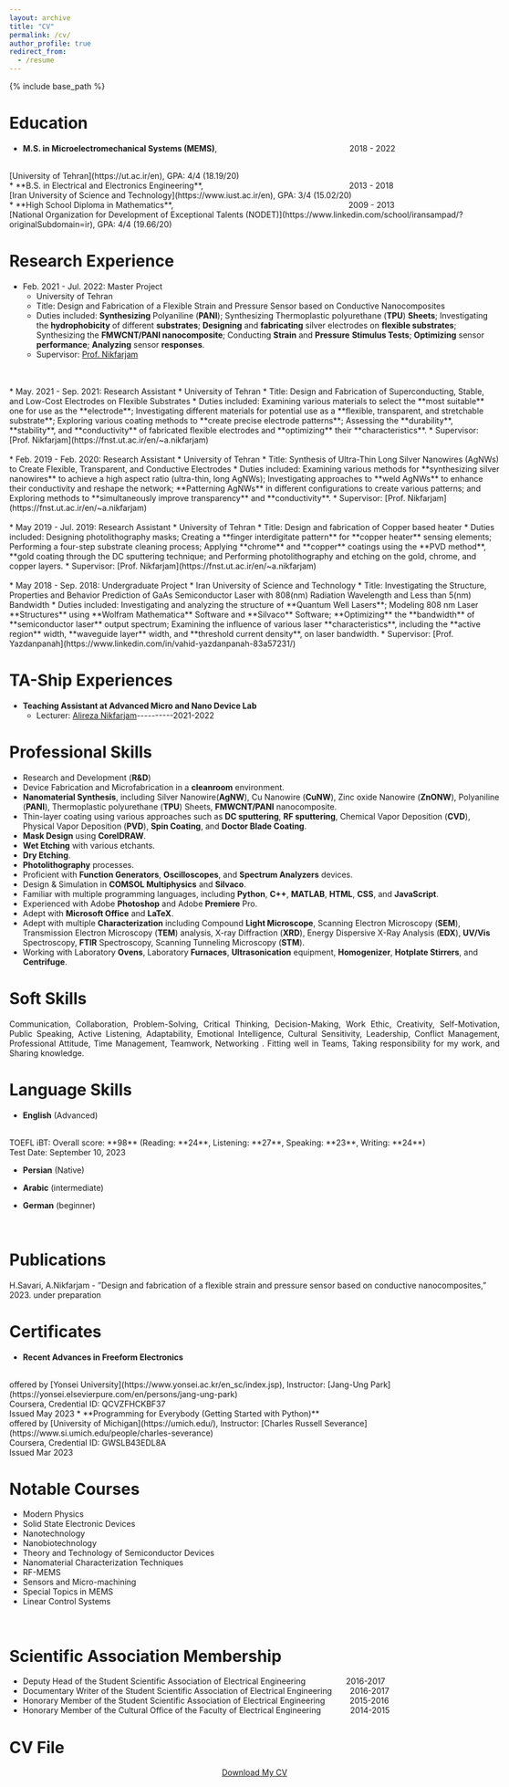 ```yaml
---
layout: archive
title: "CV"
permalink: /cv/
author_profile: true
redirect_from:
  - /resume
---
```

{% include base_path %}



Education
======
* **M.S. in Microelectromechanical Systems (MEMS)**,&nbsp;&nbsp;&nbsp;&nbsp;&nbsp;&nbsp;&nbsp;&nbsp;&nbsp;&nbsp;&nbsp;&nbsp;&nbsp;&nbsp;&nbsp;&nbsp;&nbsp;&nbsp;&nbsp;&nbsp;&nbsp;&nbsp;&nbsp;&nbsp;&nbsp;&nbsp;&nbsp;&nbsp;&nbsp;&nbsp;&nbsp;&nbsp;&nbsp;&nbsp;&nbsp;&nbsp;&nbsp;&nbsp;&nbsp;&nbsp;&nbsp;&nbsp;&nbsp;&nbsp;&nbsp;&nbsp;&nbsp;&nbsp;&nbsp;&nbsp;&nbsp;&nbsp;&nbsp;&nbsp;&nbsp;&nbsp;&nbsp;&nbsp;&nbsp;2018 - 2022
<br> 
[University of Tehran](https://ut.ac.ir/en), GPA: 4/4 (18.19/20)
<br> 
* **B.S. in Electrical and Electronics Engineering**,&nbsp;&nbsp;&nbsp;&nbsp;&nbsp;&nbsp;&nbsp;&nbsp;&nbsp;&nbsp;&nbsp;&nbsp;&nbsp;&nbsp;&nbsp;&nbsp;&nbsp;&nbsp;&nbsp;&nbsp;&nbsp;&nbsp;&nbsp;&nbsp;&nbsp;&nbsp;&nbsp;&nbsp;&nbsp;&nbsp;&nbsp;&nbsp;&nbsp;&nbsp;&nbsp;&nbsp;&nbsp;&nbsp;&nbsp;&nbsp;&nbsp;&nbsp;&nbsp;&nbsp;&nbsp;&nbsp;&nbsp;&nbsp;&nbsp;&nbsp;&nbsp;&nbsp;&nbsp;&nbsp;&nbsp;&nbsp;&nbsp;&nbsp;&nbsp;&nbsp;&nbsp;&nbsp;&nbsp;&nbsp;&nbsp;2013 - 2018 
<br>
[Iran University of Science and Technology](https://www.iust.ac.ir/en), GPA: 3/4 (15.02/20)
<br> 
* **High School Diploma in Mathematics**,&nbsp;&nbsp;&nbsp;&nbsp;&nbsp;&nbsp;&nbsp;&nbsp;&nbsp;&nbsp;&nbsp;&nbsp;&nbsp;&nbsp;&nbsp;&nbsp;&nbsp;&nbsp;&nbsp;&nbsp;&nbsp;&nbsp;&nbsp;&nbsp;&nbsp;&nbsp;&nbsp;&nbsp;&nbsp;&nbsp;&nbsp;&nbsp;&nbsp;&nbsp;&nbsp;&nbsp;&nbsp;&nbsp;&nbsp;&nbsp;&nbsp;&nbsp;&nbsp;&nbsp;&nbsp;&nbsp;&nbsp;&nbsp;&nbsp;&nbsp;&nbsp;&nbsp;&nbsp;&nbsp;&nbsp;&nbsp;&nbsp;&nbsp;&nbsp;&nbsp;&nbsp;&nbsp;&nbsp;&nbsp;&nbsp;&nbsp;&nbsp;&nbsp;&nbsp;&nbsp;&nbsp;&nbsp;&nbsp;&nbsp;&nbsp;&nbsp;&nbsp;&nbsp;2009 - 2013
<br>
[National Organization for Development of Exceptional Talents (NODET)](https://www.linkedin.com/school/iransampad/?originalSubdomain=ir), GPA: 4/4 (19.66/20)


Research Experience
======
* Feb. 2021 - Jul. 2022: Master Project
  * University of Tehran
  * Title: Design and Fabrication of a Flexible Strain and Pressure Sensor based on Conductive Nanocomposites
  * Duties included: **Synthesizing** Polyaniline (**PANI**); Synthesizing Thermoplastic polyurethane (**TPU**) **Sheets**; Investigating the **hydrophobicity** of different **substrates**; **Designing** and **fabricating** silver electrodes on **flexible substrates**; Synthesizing the **FMWCNT/PANI nanocomposite**; Conducting **Strain** and **Pressure** **Stimulus Tests**; **Optimizing** sensor **performance**; **Analyzing** sensor **responses**.
  * Supervisor: [Prof. Nikfarjam](https://fnst.ut.ac.ir/en/~a.nikfarjam)
<br>
<br> 
* May. 2021 - Sep. 2021: Research Assistant
  * University of Tehran
  * Title: Design and Fabrication of Superconducting, Stable, and Low-Cost Electrodes on Flexible Substrates
  * Duties included: Examining various materials to select the **most suitable** one for use as the **electrode**; Investigating different materials for potential use as a **flexible, transparent, and stretchable substrate**; Exploring various coating methods to **create precise electrode patterns**; Assessing the **durability**, **stability**, and **conductivity** of fabricated flexible electrodes and **optimizing** their **characteristics**.
  * Supervisor: [Prof. Nikfarjam](https://fnst.ut.ac.ir/en/~a.nikfarjam)
<br>
<br> 
* Feb. 2019 - Feb. 2020: Research Assistant
  * University of Tehran
  * Title: Synthesis of Ultra-Thin Long Silver Nanowires (AgNWs) to Create Flexible, Transparent, and Conductive Electrodes
  * Duties included: Examining various methods for **synthesizing silver nanowires** to achieve a high aspect ratio (ultra-thin, long AgNWs); Investigating approaches to **weld AgNWs** to enhance their conductivity and reshape the network; **Patterning AgNWs** in different configurations to create various patterns; and Exploring methods to **simultaneously improve transparency** and **conductivity**.
  * Supervisor: [Prof. Nikfarjam](https://fnst.ut.ac.ir/en/~a.nikfarjam)
<br>
<br>
* May 2019 - Jul. 2019: Research Assistant
  * University of Tehran
  * Title: Design and fabrication of Copper based heater
  * Duties included: Designing photolithography masks; Creating a **finger interdigitate pattern** for **copper heater** sensing elements; Performing a four-step substrate cleaning process; Applying **chrome** and **copper** coatings using the **PVD method**, **gold coating through the DC sputtering technique; and Performing photolithography and etching on the gold, chrome, and copper layers.
  * Supervisor: [Prof. Nikfarjam](https://fnst.ut.ac.ir/en/~a.nikfarjam)
<br>
<br>
* May 2018 - Sep. 2018: Undergraduate Project
  * Iran University of Science and Technology
  * Title: Investigating the Structure, Properties and Behavior Prediction of GaAs Semiconductor Laser with 808(nm) Radiation Wavelength and Less than 5(nm) Bandwidth
  * Duties included: Investigating and analyzing the structure of **Quantum Well Lasers**; Modeling 808 nm Laser **Structures** using **Wolfram Mathematica** Software and **Silvaco** Software; **Optimizing** the **bandwidth** of **semiconductor laser** output spectrum; Examining the influence of various laser **characteristics**, including the **active region** width, **waveguide layer** width, and **threshold current density**, on laser bandwidth.
  * Supervisor: [Prof. Yazdanpanah](https://www.linkedin.com/in/vahid-yazdanpanah-83a57231/)


TA-Ship Experiences
======
* **Teaching Assistant at Advanced Micro and Nano Device Lab**
  * Lecturer: [Alireza Nikfarjam](https://fnst.ut.ac.ir/en/~a.nikfarjam)----------2021-2022   

  
Professional Skills
======
* Research and Development (**R&D**)
* Device Fabrication and Microfabrication in a **cleanroom** environment.
* **Nanomaterial Synthesis**, including Silver Nanowire(**AgNW**), Cu Nanowire (**CuNW**), Zinc oxide Nanowire (**ZnONW**), Polyaniline (**PANI**), Thermoplastic polyurethane (**TPU**) Sheets, **FMWCNT/PANI** nanocomposite.
* Thin-layer coating using various approaches such as **DC sputtering**, **RF sputtering**, Chemical Vapor Deposition (**CVD**), Physical Vapor Deposition (**PVD**), **Spin Coating**, and **Doctor Blade Coating**.
* **Mask Design** using **CorelDRAW**.
* **Wet Etching** with various etchants.
* **Dry Etching**.
* **Photolithography** processes.
* Proficient with **Function Generators**, **Oscilloscopes**, and **Spectrum Analyzers** devices.
* Design & Simulation in **COMSOL Multiphysics** and **Silvaco**.
* Familiar with multiple programming languages, including **Python**, **C++**, **MATLAB**, **HTML**, **CSS**, and **JavaScript**.
* Experienced with Adobe **Photoshop** and Adobe **Premiere** Pro.
* Adept with **Microsoft Office** and **LaTeX**.
* Adept with multiple **Characterization** including Compound **Light Microscope**, Scanning Electron Microscopy (**SEM**), Transmission Electron Microscopy (**TEM**) analysis, X-ray Diffraction (**XRD**), Energy Dispersive X-Ray Analysis (**EDX**), **UV/Vis** Spectroscopy, **FTIR** Spectroscopy, Scanning Tunneling Microscopy (**STM**).
* Working with Laboratory **Ovens**, Laboratory **Furnaces**, **Ultrasonication** equipment, **Homogenizer**, **Hotplate Stirrers**, and **Centrifuge**.



Soft Skills
======
<div style='text-align: justify;'>
Communication, Collaboration, Problem-Solving, Critical Thinking, Decision-Making, Work Ethic, Creativity, Self-Motivation, Public Speaking, Active Listening, Adaptability, Emotional Intelligence, Cultural Sensitivity, Leadership, Conflict Management, Professional Attitude, Time Management, Teamwork, Networking
. Fitting well in Teams, Taking responsibility for my work, and Sharing knowledge.
  </div>
 



Language Skills
======
* **English** (Advanced)
<br> 
TOEFL iBT: Overall score: **98** (Reading: **24**, Listening: **27**, Speaking: **23**, Writing: **24**)
<br>
Test Date: September 10, 2023

* **Persian** (Native)

* **Arabic** (intermediate)

* **German** (beginner)
<br>



  
Publications
======
H.Savari, A.Nikfarjam - ”Design and fabrication of a flexible strain and pressure sensor based on
conductive nanocomposites,” 2023. under preparation

<!--
<ul>{% for post in site.publications %}
  {% include archive-single-cv.html %}
  {% endfor %}</ul>
--> 




Certificates 
=====
* **Recent Advances in Freeform Electronics**
<br> 
  offered by [Yonsei University](https://www.yonsei.ac.kr/en_sc/index.jsp), Instructor: [Jang-Ung Park](https://yonsei.elsevierpure.com/en/persons/jang-ung-park)
<br> 
Coursera, Credential ID: QCVZFHCKBF37
<br> 
Issued May 2023
* **Programming for Everybody (Getting Started with Python)**
<br> 
  offered by [University of Michigan](https://umich.edu/), Instructor: [Charles Russell Severance](https://www.si.umich.edu/people/charles-severance)
<br> 
Coursera, Credential ID: GWSLB43EDL8A
<br> 
Issued Mar 2023





  
Notable Courses
======
* Modern Physics
* Solid State Electronic Devices
* Nanotechnology
* Nanobiotechnology
* Theory and Technology of Semiconductor Devices
* Nanomaterial Characterization Techniques
* RF-MEMS
* Sensors and Micro-machining
* Special Topics in MEMS
* Linear Control Systems
<br>





Scientific Association Membership
=====
* Deputy Head of the Student Scientific Association of Electrical Engineering&nbsp;&nbsp;&nbsp;&nbsp;&nbsp;&nbsp;&nbsp;&nbsp;&nbsp;&nbsp;&nbsp;&nbsp;&nbsp;&nbsp;&nbsp;&nbsp;&nbsp;&nbsp;2016-2017
* Documentary Writer of the Student Scientific Association of Electrical Engineering&nbsp;&nbsp;&nbsp;&nbsp;&nbsp;&nbsp;&nbsp;&nbsp;2016-2017
* Honorary Member of the Student Scientific Association of Electrical Engineering&nbsp;&nbsp;&nbsp;&nbsp;&nbsp;&nbsp;&nbsp;&nbsp;&nbsp;&nbsp;&nbsp;2015-2016
* Honorary Member of the Cultural Office of the Faculty of Electrical Engineering&nbsp;&nbsp;&nbsp;&nbsp;&nbsp;&nbsp;&nbsp;&nbsp;&nbsp;&nbsp;&nbsp;&nbsp;&nbsp;2014-2015



CV File
=====
  
<html lang="en"><head>
  <meta charset="utf-8">
  <meta http-equiv="X-UA-Compatible" content="IE=edge">
  <meta name="viewport" content="width=device-width, initial-scale=1"><!-- Begin Jekyll SEO tag v2.8.0 -->
<title>CV | Hediyeh Savari</title>
<meta name="generator" content="Jekyll v4.3.1" />
<meta property="og:title" content="ABOUT" />
<meta name="author" content="Hediyeh Savari" />
<meta property="og:locale" content="en_US" />
<meta name="description" content=" Personal website of Hediyeh Savari" />
<meta property="og:description" content="Personal website of Hediyeh Savari" />
<link rel="canonical" href="http://localhost:4000/" />
<meta property="og:url" content="http://localhost:4000/" />
<meta property="og:site_name" content="Hediyeh Savari" />
<meta property="og:type" content="website" />
<meta name="twitter:card" content="summary" />
<meta property="twitter:title" content="ABOUT" />
<script type="application/ld+json">
{"@context":"https://schema.org","@type":"WebSite","author":{"@type":"Person","name":"Hediyeh Savari"},"description":"Personal website of Hediyeh Savari","headline":"ABOUT","name":"Hediyeh Savari","url":"http://localhost:4000/"}</script>
<!-- End Jekyll SEO tag -->
<!--<link rel="stylesheet" href="/assets/css/style.css">-->
  <link rel="stylesheet" href="/assets/css/github-markdown.css">
  <link rel="stylesheet" href="https://www.w3schools.com/w3css/4/w3.css">	
  <link rel="stylesheet" href="https://fonts.googleapis.com/css?family=Raleway">
  <link rel="stylesheet" href="https://cdnjs.cloudflare.com/ajax/libs/font-awesome/4.7.0/css/font-awesome.min.css"><link type="application/atom+xml" rel="alternate" href="http://localhost:4000/feed.xml" title="Hediyeh Savari" />
</head>
<body class="w3-content" style="max-width:1600px">

 <div align="center"> 
<p><a href="https://github.com/hediyeh-savari/hediyeh-savari.github.io/blob/master/files/Hediyeh_Savari_CV.pdf" class="w3-button w3-white w3-border w3-border-indigo w3-round-large w3-text-blue">Download My CV</a> </p>
 </div>
  
</body>  
</html>
